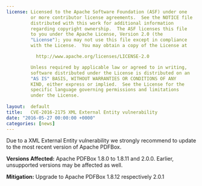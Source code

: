 ```yaml
---
license: Licensed to the Apache Software Foundation (ASF) under one
         or more contributor license agreements.  See the NOTICE file
         distributed with this work for additional information
         regarding copyright ownership.  The ASF licenses this file
         to you under the Apache License, Version 2.0 (the
         "License"); you may not use this file except in compliance
         with the License.  You may obtain a copy of the License at

           http://www.apache.org/licenses/LICENSE-2.0

         Unless required by applicable law or agreed to in writing,
         software distributed under the License is distributed on an
         "AS IS" BASIS, WITHOUT WARRANTIES OR CONDITIONS OF ANY
         KIND, either express or implied.  See the License for the
         specific language governing permissions and limitations
         under the License.
         
layout:  default
title:   CVE-2016-2175 XML External Entity vulnerability
date: "2016-05-27 00:00:00 +0000"
categories: [news]
---
```


Due to a XML External Entity vulnerability we strongly recommend to update to the most recent version of Apache PDFBox.

**Versions Affected:**
Apache PDFBox 1.8.0 to 1.8.11 and 2.0.0. Earlier, unsupported versions may be affected as well.

**Mitigation:**
Upgrade to Apache PDFBox 1.8.12 respectively 2.0.1 
